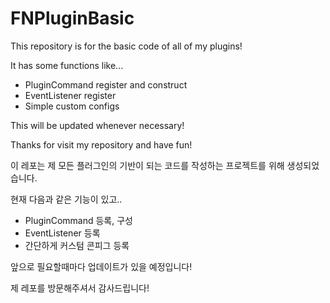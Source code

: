 # FNPluginBasic
<En-US>
This repository is for the basic code of all of my plugins!

It has some functions like...
- PluginCommand register and construct
- EventListener register
- Simple custom configs

This will be updated whenever necessary!

Thanks for visit my repository and have fun!


<Ko-KR>
이 레포는 제 모든 플러그인의 기반이 되는 코드를 작성하는 프로젝트를 위해 생성되었습니다.

현재 다음과 같은 기능이 있고..
- PluginCommand 등록, 구성
- EventListener 등록
- 간단하게 커스텀 콘피그 등록

앞으로 필요할때마다 업데이트가 있을 예정입니다!

제 레포를 방문해주셔서 감사드립니다!
